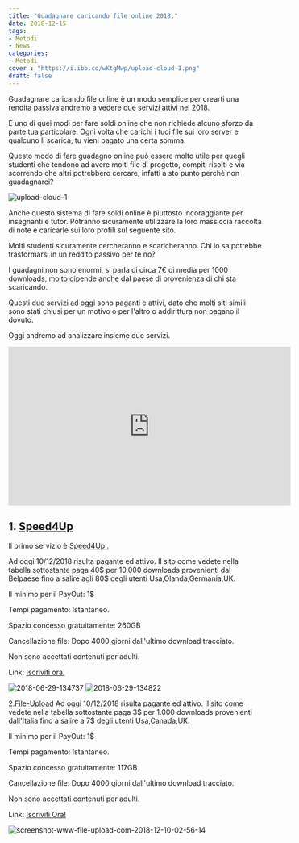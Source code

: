 ```yaml
---
title: "Guadagnare caricando file online 2018."
date: 2018-12-15
tags:
- Metodi
- News
categories:
- Metodi
cover : "https://i.ibb.co/wKtgMwp/upload-cloud-1.png"
draft: false
---
```


Guadagnare caricando file online è un modo semplice per crearti una rendita passiva andremo a vedere due servizi attivi nel 2018.

È uno di quei modi per fare soldi online che non richiede alcuno sforzo da parte tua particolare. Ogni volta che carichi i tuoi file sui loro server e qualcuno li scarica, tu vieni pagato una certa somma.

Questo modo di fare guadagno online può essere molto utile per quegli studenti che tendono ad avere molti file di progetto, compiti risolti e via scorrendo che altri potrebbero cercare, infatti a sto punto perchè non guadagnarci?

<img src="https://i.ibb.co/wKtgMwp/upload-cloud-1.png" alt="upload-cloud-1" border="0">

Anche questo sistema di fare soldi online è piuttosto incoraggiante per insegnanti e tutor. Potranno sicuramente utilizzare la loro massiccia raccolta di note e caricarle sui loro profili sul seguente sito.

Molti studenti sicuramente cercheranno e scaricheranno. Chi lo sa potrebbe trasformarsi in un reddito passivo per te no?

I guadagni non sono enormi, si parla di circa 7€ di media per 1000 downloads, molto dipende anche dal paese di provenienza di chi sta scaricando.

Questi due servizi ad oggi sono paganti e attivi, dato che molti siti simili sono stati chiusi per un motivo o per l'altro o addirittura non pagano il dovuto.

Oggi andremo ad analizzare insieme due servizi.

<iframe width="560" height="315" src="https://www.youtube.com/embed/ZvHYoNuxO4c" frameborder="0" allow="accelerometer; autoplay; encrypted-media; gyroscope; picture-in-picture" allowfullscreen></iframe>

<h2>1. <a href="http://turboagram.com/F9qN">Speed4Up</a></h2>
Il primo servizio è <a href="http://speed4up.com/free6159.html">Speed4Up .</a>

Ad oggi 10/12/2018 risulta pagante ed attivo. Il sito come vedete nella tabella sottostante paga 40$ per 10.000 downloads provenienti dal Belpaese fino a salire agli 80$ degli utenti Usa,Olanda,Germania,UK.

Il minimo per il PayOut: 1$

Tempi pagamento: Istantaneo.

Spazio concesso gratuitamente: 260GB

Cancellazione file: Dopo 4000 giorni dall'ultimo download tracciato.

Non sono accettati contenuti per adulti.

Link: <a href="http://turboagram.com/F9qN">Iscriviti ora.</a>

<img src="https://i.ibb.co/pbDbZ2p/2018-06-29-134737.png" alt="2018-06-29-134737" border="0">

<img src="https://i.ibb.co/mzSFgdj/2018-06-29-134822.png" alt="2018-06-29-134822" border="0">

2.<a href="http://turboagram.com/F9rP">File-Upload</a></h2>
Ad oggi 10/12/2018 risulta pagante ed attivo. Il sito come vedete nella tabella sottostante paga 3$ per 1.000 downloads provenienti dall'Italia fino a salire a 7$ degli utenti Usa,Canada,UK.

Il minimo per il PayOut: 1$

Tempi pagamento: Istantaneo.

Spazio concesso gratuitamente: 117GB

Cancellazione file: Dopo 4000 giorni dall'ultimo download tracciato.

Non sono accettati contenuti per adulti.

Link: <a href="http://turboagram.com/F9rP">Iscriviti Ora!</a>

<img src="https://i.ibb.co/72bgz7j/screenshot-www-file-upload-com-2018-12-10-02-56-14.png" alt="screenshot-www-file-upload-com-2018-12-10-02-56-14" border="0">
